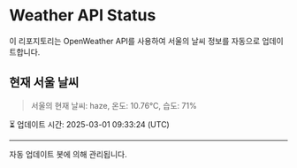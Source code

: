 
# Weather API Status

이 리포지토리는 OpenWeather API를 사용하여 서울의 날씨 정보를 자동으로 업데이트합니다.

## 현재 서울 날씨
> 서울의 현재 날씨: haze, 온도: 10.76°C, 습도: 71%

⏳ 업데이트 시간: 2025-03-01 09:33:24 (UTC)

---
자동 업데이트 봇에 의해 관리됩니다.
